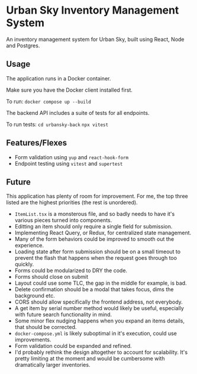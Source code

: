 # Urban Sky Inventory Management System
An inventory management system for Urban Sky, built using React, Node and Postgres.

## Usage
The application runs in a Docker container.

Make sure you have the Docker client installed first.

To run:
`docker compose up --build`

The backend API includes a suite of tests for all endpoints.

To run tests:
`cd urbansky-back`
`npx vitest`

## Features/Flexes
- Form validation using `yup` and `react-hook-form`
- Endpoint testing using `vitest` and `supertest`

## Future
This application has plenty of room for improvement. For me, the top three listed are the highest priorities (the rest is unordered).
- `ItemList.tsx` is a monsterous file, and so badly needs to have it's various pieces turned into components.
- Editting an item should only require a single field for submission.
- Implementing React Query, or Redux, for centralized state management. 
- Many of the form behaviors could be improved to smooth out the experience.
- Loading state after form submission should be on a small timeout to prevent the flash that happens when the request goes through too quickly.
- Forms could be modularized to DRY the code.
- Forms should close on submit
- Layout could use some TLC, the gap in the middle for example, is bad.
- Delete confirmation should be a modal that takes focus, dims the background etc.
- CORS should allow specifically the frontend address, not everybody.
- A get item by serial number method would likely be useful, especially with future search functionality in mind.
- Some minor flex nudging happens when you expand an items details, that should be corrected.
- `docker-compose.yml` is likely suboptimal in it's execution, could use improvements.
- Form validation could be expanded and refined.
- I'd probably rethink the design altogether to account for scalability. It's pretty limiting at the moment and would be cumbersome with dramatically larger inventories.
